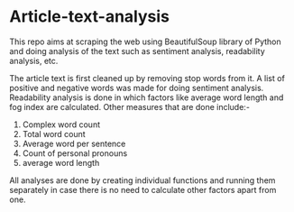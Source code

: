 # Article-text-analysis
This repo aims at scraping the web using BeautifulSoup library of Python and doing analysis of the text such as sentiment analysis, readability analysis, etc.

The article text is first cleaned up by removing stop words from it.
A list of positive and negative words was made for doing sentiment analysis. 
Readability analysis is done in which factors like average word length and fog index are calculated. 
Other measures that are done include:-
1. Complex word count
2. Total word count
3. Average word per sentence
4. Count of personal pronouns
5. average word length

All analyses are done by creating individual functions and running them separately in case there is no need to calculate other factors apart from one.
